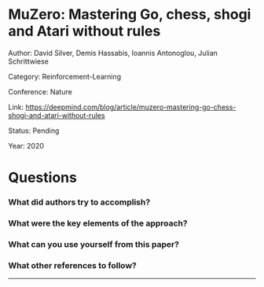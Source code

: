 # MuZero: Mastering Go, chess, shogi and Atari without rules
Author: David Silver, Demis Hassabis, Ioannis Antonoglou, Julian Schrittwiese

Category: Reinforcement-Learning

Conference: Nature

Link: https://deepmind.com/blog/article/muzero-mastering-go-chess-shogi-and-atari-without-rules

Status: Pending

Year: 2020

# Questions

### What did authors try to accomplish?

### What were the key elements of the approach?

### What can you use yourself from this paper?

### What other references to follow?

---